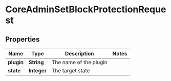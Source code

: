 

# CoreAdminSetBlockProtectionRequest


## Properties

| Name | Type | Description | Notes |
|------------ | ------------- | ------------- | -------------|
|**plugin** | **String** | The name of the plugin |  |
|**state** | **Integer** | The target state |  |



